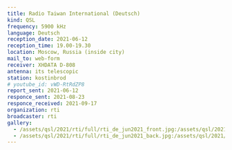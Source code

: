 ```yaml
---
title: Radio Taiwan International (Deutsch)
kind: QSL
frequency: 5900 kHz
language: Deutsch
reception_date: 2021-06-12
reception_time: 19.00-19.30
location: Moscow, Russia (inside city)
mail_to: web-form
receiver: XHDATA D-808
antenna: its telescopic
station: kostinbrod
# youtube_id: vWD-RtRdZP8
report_sent: 2021-06-12
responce_sent: 2021-08-23
responce_received: 2021-09-17
organization: rti
broadcaster: rti
gallery:
  - /assets/qsl/2021/rti/full/rti_de_jun2021_front.jpg:/assets/qsl/2021/rti/small/rti_de_jun2021_front.jpg
  - /assets/qsl/2021/rti/full/rti_de_jun2021_back.jpg:/assets/qsl/2021/rti/small/rti_de_jun2021_back.jpg
---
```

